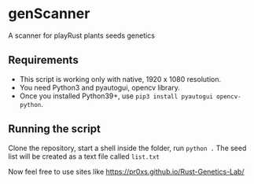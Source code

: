# genScanner
A scanner for playRust plants seeds genetics

## Requirements

- This script is working only with native, 1920 x 1080 resolution.
- You need Python3 and pyautogui, opencv library.
- Once you installed Python39+, use `pip3 install pyautogui opencv-python`.

## Running the script

Clone the repository, start a shell inside the folder, run `python .`
The seed list will be created as a text file called `list.txt`

Now feel free to use sites like https://pr0xs.github.io/Rust-Genetics-Lab/